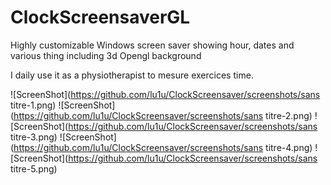 # ClockScreensaverGL
Highly customizable Windows screen saver showing hour, dates and various thing including 3d Opengl background

I daily use it as a physiotherapist to mesure exercices time.

![ScreenShot](https://github.com/lu1u/ClockScreensaver/screenshots/sans titre-1.png)
![ScreenShot](https://github.com/lu1u/ClockScreensaver/screenshots/sans titre-2.png)
![ScreenShot](https://github.com/lu1u/ClockScreensaver/screenshots/sans titre-3.png)
![ScreenShot](https://github.com/lu1u/ClockScreensaver/screenshots/sans titre-4.png)
![ScreenShot](https://github.com/lu1u/ClockScreensaver/screenshots/sans titre-5.png)
